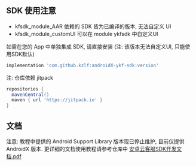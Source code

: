 ## SDK 使用注意
- kfsdk_module_AAR 依赖的 SDK 皆为已编译的版本, 无法自定义 UI
- kfsdk_module_customUI 可以在 module ykfsdk 中自定义UI

如需在您的 App 中单独集成 SDK, 请直接安装 (注: 该版本无法自定义UI, 只能使用SDK默认)

```gradle
implementation 'com.github.kzlf:androidX-ykf-sdk:version'
```

注: 仓库依赖 jitpack

```gradle
repositories {
  mavenCentral()
  maven { url 'https://jitpack.io' }
}
```

## 文档
注意: 教程中提供的 Android Support Library 版本现已停止维护, 目前仅提供 AndroidX 版本.
更详细的文档使用教程请参考仓库中 [安卓云客服SDK开发文档.pdf](https://github.com/KZLF/android-kf-sdk-demo/blob/main/安卓云客服SDK开发文档.pdf)
